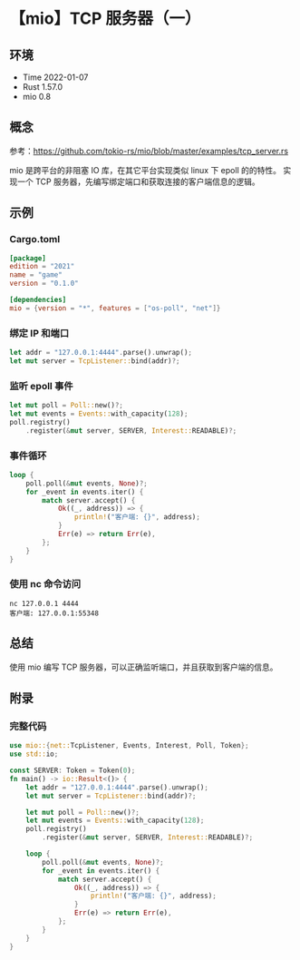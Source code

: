# 【mio】TCP 服务器（一）

## 环境

- Time 2022-01-07
- Rust 1.57.0
- mio 0.8

## 概念

参考：<https://github.com/tokio-rs/mio/blob/master/examples/tcp_server.rs>  

mio 是跨平台的非阻塞 IO 库，在其它平台实现类似 linux 下 epoll 的的特性。
实现一个 TCP 服务器，先编写绑定端口和获取连接的客户端信息的逻辑。

## 示例

### Cargo.toml

```toml
[package]
edition = "2021"
name = "game"
version = "0.1.0"

[dependencies]
mio = {version = "*", features = ["os-poll", "net"]}
```

### 绑定 IP 和端口

```rust
let addr = "127.0.0.1:4444".parse().unwrap();
let mut server = TcpListener::bind(addr)?;
```

### 监听 epoll 事件

```rust
let mut poll = Poll::new()?;
let mut events = Events::with_capacity(128);
poll.registry()
    .register(&mut server, SERVER, Interest::READABLE)?;
```

### 事件循环

```rust
loop {
    poll.poll(&mut events, None)?;
    for _event in events.iter() {
        match server.accept() {
            Ok((_, address)) => {
                println!("客户端: {}", address);
            }
            Err(e) => return Err(e),
        };
    }
}
```

### 使用 nc 命令访问

```text
nc 127.0.0.1 4444
客户端: 127.0.0.1:55348
```

## 总结

使用 mio 编写 TCP 服务器，可以正确监听端口，并且获取到客户端的信息。

## 附录

### 完整代码

```rust
use mio::{net::TcpListener, Events, Interest, Poll, Token};
use std::io;

const SERVER: Token = Token(0);
fn main() -> io::Result<()> {
    let addr = "127.0.0.1:4444".parse().unwrap();
    let mut server = TcpListener::bind(addr)?;

    let mut poll = Poll::new()?;
    let mut events = Events::with_capacity(128);
    poll.registry()
        .register(&mut server, SERVER, Interest::READABLE)?;

    loop {
        poll.poll(&mut events, None)?;
        for _event in events.iter() {
            match server.accept() {
                Ok((_, address)) => {
                    println!("客户端: {}", address);
                }
                Err(e) => return Err(e),
            };
        }
    }
}
```
